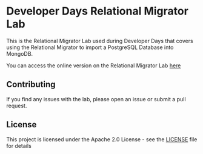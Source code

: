 # Developer Days Relational Migrator Lab

This is the Relational Migrator Lab used during Developer Days that covers using the Relational Migrator to import a PostgreSQL Database into MongoDB. 

You can access the online version on the Relational Migrator Lab [here](https://mongodb-developer.github.io/relational-migrator-lab/)

## Contributing

If you find any issues with the lab, please open an issue or submit a pull request.

## License

This project is licensed under the Apache 2.0 License - see the [LICENSE](LICENSE) file for details